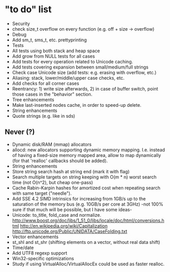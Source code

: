 "to do" list
===

* Security
 * check size\_t overflow on every function (e.g. off + size -> overflow)
* Debug
 * Add sm\_t, sms\_t, etc. prettyprinting
* Tests
 * All tests using both stack and heap space
 * Add grow from NULL tests for all cases
 * Add tests for every operation related to Unicode caching.
 * Add tests covering expansion between small/medium/full strings
 * Check case Unicode size (add tests: e.g. erasing with overflow, etc.)
 * Aliasing: stack, lower/middle/upper case checks, etc.
 * Add checks for all corner cases
 * Reentrancy: 1) write size afterwards, 2) in case of buffer switch, point those cases in the "behavior" section.
* Tree enhancements
 * Make last-inserted nodes cache, in order to speed-up delete.
* String enhancements
 * Quote strings (e.g. like in sds)

Never (?)
---

* Dynamic disk/RAM (mmap) allocators
 * allocd: new allocators supporting dynamic memory mapping. I.e. instead of having a fixed-size memory mapped area, allow to map dynamically (for that 'realloc' callbacks should be added).
* String enhancements
 * Store string search hash at string end (mark it with flag)
 * Search multiple targets on string keeping with O(m * n) worst search time (not O(n^2), but cheap one-pass)
 * Cache Rabin-Karpin hashes for amortized cost when repeating search with same target ("needle").
 * Add SSE 4.2 SIMD intrinsics for increasing from 1GB/s up to the saturation of the memory bus (e.g. 10GB/s per core at 3GHz) \-not 100% sure if that much will be possible, but I have some ideas\-
 * Unicode: to_title, fold_case and normalize. http://www.boost.org/doc/libs/1_51_0/libs/locale/doc/html/conversions.html http://en.wikipedia.org/wiki/Capitalization http://ftp.unicode.org/Public/UNIDATA/CaseFolding.txt
* Vector enhancements
 * st\_shl and st\_shr (shifting elements on a vector, without real data shift)
* Time/date
* Add UTF8 regexp support
* Win32-specific optimizations
 * Study if using VirtualAlloc/VirtualAllocEx could be used as faster realloc.

